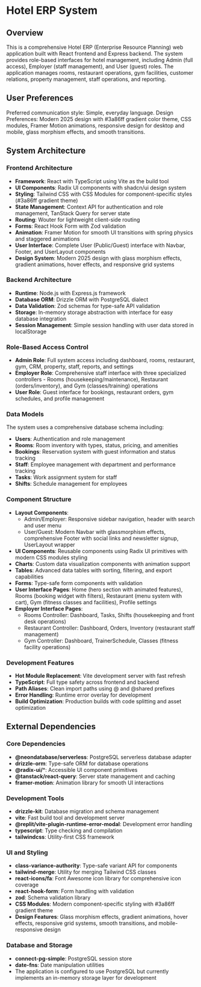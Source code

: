 # Hotel ERP System

## Overview

This is a comprehensive Hotel ERP (Enterprise Resource Planning) web application built with React frontend and Express backend. The system provides role-based interfaces for hotel management, including Admin (full access), Employer (staff management), and User (guest) roles. The application manages rooms, restaurant operations, gym facilities, customer relations, property management, staff operations, and reporting.

## User Preferences

Preferred communication style: Simple, everyday language.
Design Preferences: Modern 2025 design with #3a86ff gradient color theme, CSS modules, Framer Motion animations, responsive design for desktop and mobile, glass morphism effects, and smooth transitions.

## System Architecture

### Frontend Architecture
- **Framework**: React with TypeScript using Vite as the build tool
- **UI Components**: Radix UI components with shadcn/ui design system
- **Styling**: Tailwind CSS with CSS Modules for component-specific styles (#3a86ff gradient theme)
- **State Management**: Context API for authentication and role management, TanStack Query for server state
- **Routing**: Wouter for lightweight client-side routing
- **Forms**: React Hook Form with Zod validation
- **Animation**: Framer Motion for smooth UI transitions with spring physics and staggered animations
- **User Interface**: Complete User (Public/Guest) interface with Navbar, Footer, and UserLayout components
- **Design System**: Modern 2025 design with glass morphism effects, gradient animations, hover effects, and responsive grid systems

### Backend Architecture
- **Runtime**: Node.js with Express.js framework
- **Database ORM**: Drizzle ORM with PostgreSQL dialect
- **Data Validation**: Zod schemas for type-safe API validation
- **Storage**: In-memory storage abstraction with interface for easy database integration
- **Session Management**: Simple session handling with user data stored in localStorage

### Role-Based Access Control
- **Admin Role**: Full system access including dashboard, rooms, restaurant, gym, CRM, property, staff, reports, and settings
- **Employer Role**: Comprehensive staff interface with three specialized controllers - Rooms (housekeeping/maintenance), Restaurant (orders/inventory), and Gym (classes/training) operations
- **User Role**: Guest interface for bookings, restaurant orders, gym schedules, and profile management

### Data Models
The system uses a comprehensive database schema including:
- **Users**: Authentication and role management
- **Rooms**: Room inventory with types, status, pricing, and amenities
- **Bookings**: Reservation system with guest information and status tracking
- **Staff**: Employee management with department and performance tracking
- **Tasks**: Work assignment system for staff
- **Shifts**: Schedule management for employees

### Component Structure
- **Layout Components**: 
  - Admin/Employer: Responsive sidebar navigation, header with search and user menu
  - User/Guest: Modern Navbar with glassmorphism effects, comprehensive Footer with social links and newsletter signup, UserLayout wrapper
- **UI Components**: Reusable components using Radix UI primitives with modern CSS modules styling
- **Charts**: Custom data visualization components with animation support
- **Tables**: Advanced data tables with sorting, filtering, and export capabilities
- **Forms**: Type-safe form components with validation
- **User Interface Pages**: Home (hero section with animated features), Rooms (booking widget with filters), Restaurant (menu system with cart), Gym (fitness classes and facilities), Profile settings
- **Employer Interface Pages**: 
  - Rooms Controller: Dashboard, Tasks, Shifts (housekeeping and front desk operations)
  - Restaurant Controller: Dashboard, Orders, Inventory (restaurant staff management)
  - Gym Controller: Dashboard, TrainerSchedule, Classes (fitness facility operations)

### Development Features
- **Hot Module Replacement**: Vite development server with fast refresh
- **TypeScript**: Full type safety across frontend and backend
- **Path Aliases**: Clean import paths using @ and @shared prefixes
- **Error Handling**: Runtime error overlay for development
- **Build Optimization**: Production builds with code splitting and asset optimization

## External Dependencies

### Core Dependencies
- **@neondatabase/serverless**: PostgreSQL serverless database adapter
- **drizzle-orm**: Type-safe ORM for database operations
- **@radix-ui/***: Accessible UI component primitives
- **@tanstack/react-query**: Server state management and caching
- **framer-motion**: Animation library for smooth UI interactions

### Development Tools
- **drizzle-kit**: Database migration and schema management
- **vite**: Fast build tool and development server
- **@replit/vite-plugin-runtime-error-modal**: Development error handling
- **typescript**: Type checking and compilation
- **tailwindcss**: Utility-first CSS framework

### UI and Styling
- **class-variance-authority**: Type-safe variant API for components
- **tailwind-merge**: Utility for merging Tailwind CSS classes
- **react-icons/fa**: Font Awesome icon library for comprehensive icon coverage
- **react-hook-form**: Form handling with validation
- **zod**: Schema validation library
- **CSS Modules**: Modern component-specific styling with #3a86ff gradient theme
- **Design Features**: Glass morphism effects, gradient animations, hover effects, responsive grid systems, smooth transitions, and mobile-responsive design

### Database and Storage
- **connect-pg-simple**: PostgreSQL session store
- **date-fns**: Date manipulation utilities
- The application is configured to use PostgreSQL but currently implements an in-memory storage layer for development